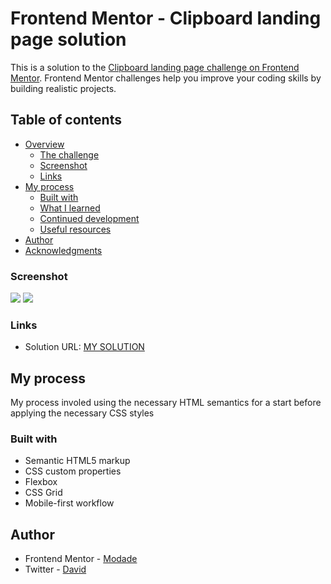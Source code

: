 # Frontend Mentor - Clipboard landing page solution
This is a solution to the [Clipboard landing page challenge on Frontend Mentor](https://www.frontendmentor.io/challenges/clipboard-landing-page-5cc9bccd6c4c91111378ecb9). Frontend Mentor challenges help you improve your coding skills by building realistic projects. 

## Table of contents
- [Overview](#overview)
  - [The challenge](#the-challenge)
  - [Screenshot](#screenshot)
  - [Links](#links)
- [My process](#my-process)
  - [Built with](#built-with)
  - [What I learned](#what-i-learned)
  - [Continued development](#continued-development)
  - [Useful resources](#useful-resources)
- [Author](#author)
- [Acknowledgments](#acknowledgments)

### Screenshot
![](./screenshot/Clipboard_mobile.png.jpg)
![](./screenshot/Clipboard_Desktop.png.jpg)


### Links
- Solution URL: [MY SOLUTION](https://modade97.github.io/clipboard_landing_page)

## My process
My process involed using the necessary HTML semantics for a start before applying the necessary CSS styles

### Built with
- Semantic HTML5 markup
- CSS custom properties
- Flexbox
- CSS Grid
- Mobile-first workflow


## Author
- Frontend Mentor - [Modade](https://www.frontendmentor.io/profile/@modade97)
- Twitter - [David](https://www.twitter.com/@modadegospel)

